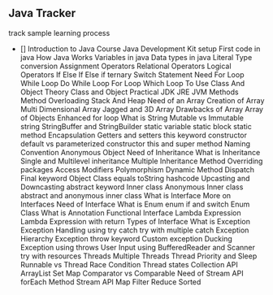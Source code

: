 ## Java Tracker

track sample learning process

 - [] Introduction to Java Course
 Java Development Kit setup
 First code in java
 How Java Works
 Variables in java
 Data types in java
 Literal
 Type conversion
 Assignment Operators
 Relational Operators
 Logical Operators
 If Else
 If Else if
 ternary
 Switch Statement
 Need For Loop
 While Loop
 Do While Loop
 For Loop
 Which Loop To Use
 Class And Object Theory
 Class and Object Practical
 JDK JRE JVM
 Methods
 Method Overloading
 Stack And Heap
 Need of an Array
 Creation of Array
 Multi Dimensional Array
 Jagged and 3D Array
 Drawbacks of Array
 Array of Objects
 Enhanced for loop
 What is String
 Mutable vs Immutable string
 StringBuffer and StringBuilder
 static variable
 static block
 static method
 Encapsulation
 Getters and setters
 this keyword
 constructor
 default vs parameterized constructor
 this and super method
Naming Convention
Anonymous Object
Need of Inheritance
What is Inheritance
Single and Multilevel inheritance
Multiple Inheritance
Method Overriding
packages
Access Modifiers
Polymorphism
Dynamic Method Dispatch
Final keyword
Object Class equals toString hashcode
Upcasting and Downcasting
abstract keyword
Inner class
Anonymous Inner class
abstract and anonymous inner class
What is Interface
More on Interfaces
Need of Interface
What is Enum
enum if and switch
Enum Class
What is Annotation
Functional Interface
Lambda Expression
Lambda Expression with return
Types of Interface
What is Exception
Exception Handling using try catch
try with multiple catch
Exception Hierarchy
Exception throw keyword
Custom exception
Ducking Exception using throws
User Input using BufferedReader and Scanner
try with resources
Threads
Multiple Threads
Thread Priority and Sleep
Runnable vs Thread
Race Condition
Thread states
Collection API
ArrayList
Set
Map
Comparator vs Comparable
Need of Stream API
forEach Method
Stream API
Map Filter Reduce Sorted